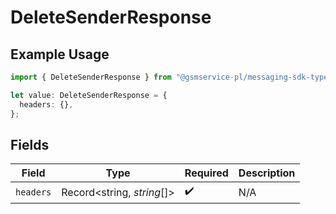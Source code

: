# DeleteSenderResponse

## Example Usage

```typescript
import { DeleteSenderResponse } from "@gsmservice-pl/messaging-sdk-typescript/models/operations";

let value: DeleteSenderResponse = {
  headers: {},
};
```

## Fields

| Field                      | Type                       | Required                   | Description                |
| -------------------------- | -------------------------- | -------------------------- | -------------------------- |
| `headers`                  | Record<string, *string*[]> | :heavy_check_mark:         | N/A                        |